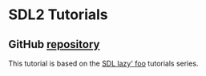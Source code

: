 # SDL2 Tutorials
## GitHub [repository](https://github.com/jmparis/SDL2-lazy-foo) 
This tutorial is based on the [SDL lazy' foo](https://lazyfoo.net/tutorials/SDL/index.php) tutorials series.


